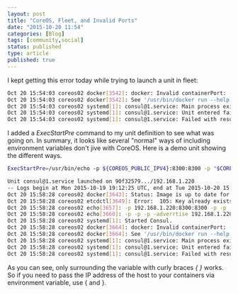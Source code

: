 ```yaml
---
layout: post
title: "CoreOS, Fleet, and Invalid Ports"
date: "2015-10-20 11:54"
categories: [Blog]
tags: [community,social]
status: published
type: article
published: true
---
```


I kept getting this error today while trying to launch a unit in fleet:

```bash
Oct 20 15:54:03 coreos02 docker[3542]: docker: Invalid containerPort: -p.
Oct 20 15:54:03 coreos02 docker[3542]: See '/usr/bin/docker run --help'.
Oct 20 15:54:03 coreos02 systemd[1]: consul@1.service: Main process exited, code=exited, status=1/FAILURE
Oct 20 15:54:03 coreos02 systemd[1]: consul@1.service: Unit entered failed state.
Oct 20 15:54:03 coreos02 systemd[1]: consul@1.service: Failed with result 'exit-code'.
```

I added a _ExecStartPre_ command to my unit definition to see what was going on.
In summary, it looks like several "normal" ways of including environment
variables don't jive with CoreOS. Here is a demo unit showing the different ways.

```bash
ExecStartPre=/usr/bin/echo -p ${COREOS_PUBLIC_IPV4}:8300:8300 -p "$COREOS_PUBLIC_IPV4":8301:8301 -p "$(COREOS_PUBLIC_IPV4)":8301:8301/udp -p "$(/usr/bin/echo COREOS_PUBLIC_IPV4)":8301:8301/udp -advertise $COREOS_PUBLIC_IPV4
```

```bash
Unit consul@1.service launched on 90f32579.../192.168.1.220
-- Logs begin at Mon 2015-10-19 19:12:25 UTC, end at Tue 2015-10-20 15:58:29 UTC. --
Oct 20 15:58:28 coreos02 docker[3643]: Status: Image is up to date for progrium/consul:latest
Oct 20 15:58:28 coreos02 etcdctl[3649]: Error:  105: Key already exists (/consul) [43558]
Oct 20 15:58:28 coreos02 echo[3657]: -p 192.168.1.220:8300:8300 -p -p -p -advertise 192.168.1.220
Oct 20 15:58:28 coreos02 echo[3660]: -p -p -p -adverrtise 192.168.1.220
Oct 20 15:58:28 coreos02 systemd[1]: Started Consul.
Oct 20 15:58:28 coreos02 docker[3664]: docker: Invalid containerPort: -p.
Oct 20 15:58:28 coreos02 docker[3664]: See '/usr/bin/docker run --help'.
Oct 20 15:58:28 coreos02 systemd[1]: consul@1.service: Main process exited, code=exited, status=1/FAILURE
Oct 20 15:58:28 coreos02 systemd[1]: consul@1.service: Unit entered failed state.
Oct 20 15:58:28 coreos02 systemd[1]: consul@1.service: Failed with result 'exit-code'.
```

As you can see, only surrounding the variable with curly braces _{ }_ works. So
if you need to pass the IP address of the host to your containers via
environment variable, use { and }.
